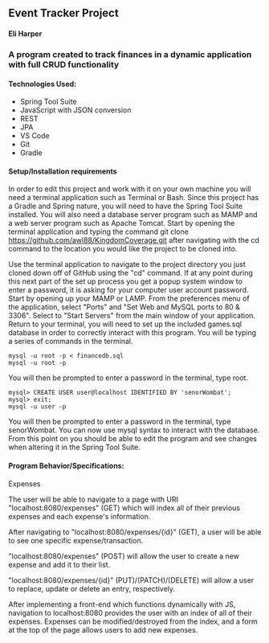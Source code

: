 ## Event Tracker Project

#### Eli Harper

### A program created to track finances in a dynamic application with full CRUD functionality

#### Technologies Used:

* Spring Tool Suite
* JavaScript with JSON conversion
* REST
* JPA
* VS Code
* Git
* Gradle

#### Setup/Installation requirements

In order to edit this project and work with it on your own machine you will need a terminal application such as Terminal or Bash. Since this project has a Gradle and Spring nature, you will need to have the Spring Tool Suite installed. You will also need a database server program such as MAMP and a web server program such as Apache Tomcat.
Start by opening the terminal application and typing the command
git clone https://github.com/awl88/KingdomCoverage.git
after navigating with the cd command to the location you would like the project to be cloned into.

Use the terminal application to navigate to the project directory you just cloned down off of GitHub using the "cd" command.
If at any point during this next part of the set up process you get a popup system window to enter a password, it is asking for your computer user account password. Start by opening up your MAMP or LAMP. From the preferences menu of the application, select "Ports" and "Set Web and MySQL ports to 80 & 3306". Select to "Start Servers" from the main window of your application. Return to your terminal, you will need to set up the included games.sql database in order to correctly interact with this program. You will be typing a series of commands in the terminal.
```
mysql -u root -p < financedb.sql
mysql -u root -p
```
You will then be prompted to enter a password in the terminal, type root.
```
mysql> CREATE USER user@localhost IDENTIFIED BY 'senorWombat';
mysql> exit;
mysql -u user -p
```
You will then be prompted to enter a password in the terminal, type senorWombat. You can now use mysql syntax to interact with the database.
From this point on you should be able to edit the program and see changes when altering it in the Spring Tool Suite.

#### Program Behavior/Specifications:

Expenses

The user will be able to navigate to a page with URI "localhost:8080/expenses" (GET) which will index all of their previous expenses and each expense's information.

After navigating to "localhost:8080/expenses/{id}" (GET), a user will be able to see one specific expense/transaction.

"localhost:8080/expenses" (POST) will allow the user to create a new expense and add it to their list.

"localhost:8080/expenses/{id}" (PUT)/(PATCH)/(DELETE) will allow a user to replace, update or delete an entry, respectively.

After implementing a front-end which functions dynamically with JS, navigation to localhost:8080 provides the user with an index of all of their expenses.
Expenses can be modified/destroyed from the index, and a form at the top of the page allows users to add new expenses.